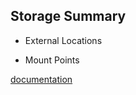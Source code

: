 ## Storage Summary
-  External Locations

-  Mount Points

[documentation](https://databrickslabs.github.io/ucx/docs/reference/workflows/#assessment-workflow)
